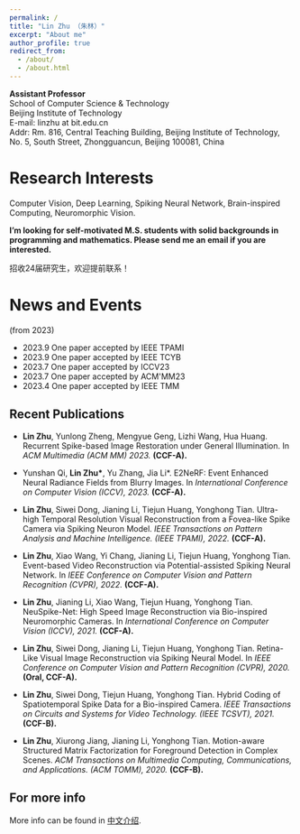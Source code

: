 ```yaml
---
permalink: /
title: "Lin Zhu （朱林）"
excerpt: "About me"
author_profile: true
redirect_from: 
  - /about/
  - /about.html
---
```


**Assistant Professor**  
School of Computer Science & Technology  
Beijing Institute of Technology  
E-mail: linzhu at bit.edu.cn  
Addr: Rm. 816, Central Teaching Building, Beijing Institute of Technology, No. 5, South Street, Zhongguancun, Beijing 100081, China


Research Interests
======
Computer Vision, Deep Learning, Spiking Neural Network, Brain-inspired Computing, Neuromorphic Vision.

**I’m looking for self-motivated M.S. students with solid backgrounds in programming and mathematics.
Please send me an email if you are interested.**

招收24届研究生，欢迎提前联系！

News and Events
======
(from 2023)
- 2023.9 One paper accepted by IEEE TPAMI
- 2023.9 One paper accepted by IEEE TCYB
- 2023.7 One paper accepted by ICCV23
- 2023.7 One paper accepted by ACM'MM23
- 2023.4 One paper accepted by IEEE TMM

Recent Publications
------
- **Lin Zhu**, Yunlong Zheng, Mengyue Geng, Lizhi Wang, Hua Huang. Recurrent Spike-based Image Restoration under General Illumination. In _ACM Multimedia (ACM MM) 2023._ **(CCF-A).**

- Yunshan Qi, **Lin Zhu\***, Yu Zhang, Jia Li\*. E2NeRF: Event Enhanced Neural Radiance Fields from Blurry Images. In _International Conference on Computer Vision (ICCV), 2023._ **(CCF-A).**
  
- **Lin Zhu**, Siwei Dong, Jianing Li, Tiejun Huang, Yonghong Tian. Ultra-high Temporal Resolution Visual Reconstruction from a Fovea-like Spike Camera via Spiking Neuron Model. _IEEE Transactions on Pattern Analysis and Machine Intelligence. (IEEE TPAMI), 2022._ **(CCF-A).**

- **Lin Zhu**, Xiao Wang, Yi Chang, Jianing Li, Tiejun Huang, Yonghong Tian. Event-based Video Reconstruction via Potential-assisted Spiking Neural Network. In _IEEE Conference on Computer Vision and Pattern Recognition (CVPR), 2022._ **(CCF-A).**

- **Lin Zhu**, Jianing Li, Xiao Wang, Tiejun Huang, Yonghong Tian. NeuSpike-Net: High Speed Image Reconstruction via Bio-inspired Neuromorphic Cameras. In _International Conference on Computer Vision (ICCV), 2021._ **(CCF-A).**

- **Lin Zhu**, Siwei Dong, Jianing Li, Tiejun Huang, Yonghong Tian. Retina-Like Visual Image Reconstruction via Spiking Neural Model. In _IEEE Conference on Computer Vision and Pattern Recognition (CVPR), 2020._ **(Oral, CCF-A).**

- **Lin Zhu**, Siwei Dong, Tiejun Huang, Yonghong Tian. Hybrid Coding of Spatiotemporal Spike Data for a Bio-inspired Camera. _IEEE Transactions on Circuits and Systems for Video Technology. (IEEE TCSVT), 2021._ **(CCF-B).**

- **Lin Zhu**, Xiurong Jiang, Jianing Li, Yonghong Tian. Motion-aware Structured Matrix Factorization for Foreground Detection in Complex Scenes. _ACM Transactions on Multimedia Computing, Communications, and Applications. (ACM TOMM), 2020._ **(CCF-B).**



For more info
------
More info can be found in [中文介绍](https://cs.bit.edu.cn/szdw/jsml/fjs/7125f0050e1244779308fa53add3e3b8/index.htm).
